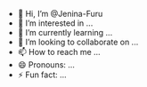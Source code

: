 - 👋 Hi, I’m @Jenina-Furu
- 👀 I’m interested in ...
- 🌱 I’m currently learning ...
- 💞️ I’m looking to collaborate on ...
- 📫 How to reach me ...
- 😄 Pronouns: ...
- ⚡ Fun fact: ...

<!---
Jenina-Furu/Jenina-Furu is a ✨ special ✨ repository because its `README.md` (this file) appears on your GitHub profile.
You can click the Preview link to take a look at your changes.
--->
